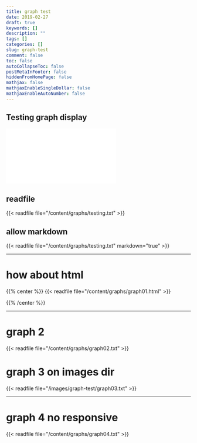 ```yaml
---
title: graph test
date: 2019-02-27
draft: true
keywords: []
description: ""
tags: []
categories: []
slug: graph-test
comment: false
toc: false
autoCollapseToc: false
postMetaInFooter: false
hiddenFromHomePage: false
mathjax: false
mathjaxEnableSingleDollar: false
mathjaxEnableAutoNumber: false
---
```


## Testing graph display
![alt text][img1]


<!--more-->

## readfile 

{{< readfile file="/content/graphs/testing.txt" >}}


## allow markdown

{{< readfile file="/content/graphs/testing.txt" markdown="true" >}}

---

# how about html
{{% center %}}
{{< readfile file="/content/graphs/graph01.html" >}}

{{% /center %}}



---

# graph 2
{{< readfile file="/content/graphs/graph02.txt" >}}


# graph 3 on images dir

{{< readfile file="/images/graph-test/graph03.txt" >}}

---
# graph 4 no responsive

{{< readfile file="/content/graphs/graph04.txt" >}}


[img1]: /images/graph-test/colormap.html